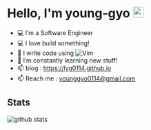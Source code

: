 # Hello, I'm young-gyo <img src="https://media.giphy.com/media/hvRJCLFzcasrR4ia7z/giphy.gif" width="25px">
- 💻 I’m a Software Engineer
- 💻 I love build something!
- 🌱 I write code using ![Vim](https://img.shields.io/badge/VIM-%2311AB00.svg?style=flat-square&logo=vim&logoColor=white)
- 🌱 I’m constantly learning new stuff!
- 📫 blog : https://lyg0114.github.io
- 📫 Reach me : younggyo0114@gmail.com
 

## Stats
![github stats](https://github-readme-stats.vercel.app/api?username=lyg0114&show_icons=true&theme=dark)
